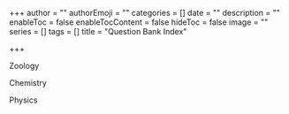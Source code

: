 +++
author = ""
authorEmoji = ""
categories = []
date = ""
description = ""
enableToc = false
enableTocContent = false
hideToc = false
image = ""
series = []
tags = []
title = "Question Bank Index"

+++

Zoology

Chemistry

Physics